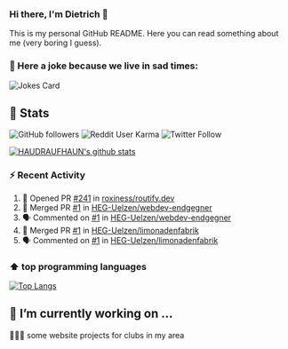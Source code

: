 ### Hi there, I'm Dietrich 👋

This is my personal GitHub README. Here you can read something about me (very boring I guess).

### 🤡 Here a joke because we live in sad times:
![Jokes Card](https://readme-jokes.vercel.app/api)

## :rocket: Stats

 ![GitHub followers](https://img.shields.io/github/followers/HAUDRAUFHAUN?label=GitHub-Followers&logo=GitHub&style=for-the-badge) ![Reddit User Karma](https://img.shields.io/reddit/user-karma/combined/haudraufhaun?logo=reddit&style=for-the-badge) ![Twitter Follow](https://img.shields.io/twitter/follow/haudraufhaun1?color=%231da1f2&logo=twitter&logoColor=%231da1f2&style=for-the-badge)
  
[![HAUDRAUFHAUN's github stats](https://github-readme-stats.vercel.app/api?username=HAUDRAUFHAUN&show_icons=true&theme=vue&hide_border=true)](https://github.com/anuraghazra/github-readme-stats)

### ⚡ Recent Activity

<!--START_SECTION:activity-->
1. 💪 Opened PR [#241](https://github.com/roxiness/routify.dev/pull/241) in [roxiness/routify.dev](https://github.com/roxiness/routify.dev)
2. 🎉 Merged PR [#1](https://github.com/HEG-Uelzen/webdev-endgegner/pull/1) in [HEG-Uelzen/webdev-endgegner](https://github.com/HEG-Uelzen/webdev-endgegner)
3. 🗣 Commented on [#1](https://github.com/HEG-Uelzen/webdev-endgegner/issues/1) in [HEG-Uelzen/webdev-endgegner](https://github.com/HEG-Uelzen/webdev-endgegner)
4. 🎉 Merged PR [#1](https://github.com/HEG-Uelzen/limonadenfabrik/pull/1) in [HEG-Uelzen/limonadenfabrik](https://github.com/HEG-Uelzen/limonadenfabrik)
5. 🗣 Commented on [#1](https://github.com/HEG-Uelzen/limonadenfabrik/issues/1) in [HEG-Uelzen/limonadenfabrik](https://github.com/HEG-Uelzen/limonadenfabrik)
<!--END_SECTION:activity-->

### ⬆️ top programming languages
[![Top Langs](https://github-readme-stats.vercel.app/api/top-langs/?username=HAUDRAUFHAUN&theme=vue&hide_border=true)](https://github.com/anuraghazra/github-readme-stats)

## 🔭 I’m currently working on ...

👨🏻‍💼 some website projects for clubs in my area
